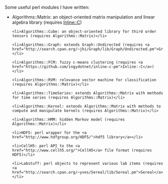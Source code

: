 Some useful perl modules I have written:
<ul>
    <li>Algorithms::Matrix: an object-oriented matrix manipulation and linear algebra library (requires <a href="https://github.com/ingydotnet/inline-c-pm">Inline::C</a>)</li>
    
    <li>Algorithms::Cube: an object-oriented library for third order tensors (requires Algorithms::Matrix)</li>

    <li>Algorithms::Graph: extends Graph::Undirected (requires <a href="http://search.cpan.org/~jhi/Graph/lib/Graph/Undirected.pm">Graph::Undirected</a>)</li>

    <li>Algorithms::FCM: fuzzy c-means clustering (requires <a href="https://github.com/ingydotnet/inline-c-pm">Inline::C</a>)</li>
    
    <li>Algorithms::RVM: relevance vector machine for classification (requires Algorithms::Matrix)</li>
    
    <li>Algorithms::TimeSeries: extends Algorithms::Matrix with methods for time series (requires Algorithms::Matrix)</li>

    <li>Algorithms::Kernel: extends Algorithms::Matrix with methods to compute and manipulate kernels (requires Algorithms::Matrix)</li>

    <li>Algorithms::HMM: hidden Markov model (requires Algorithms::Matrix)</li>

    <li>HDF5: perl wrapper for the <a href="http://www.hdfgroup.org/HDF5/">hdf5 library</a></li>

    <li>CellH5: perl API to the <a href="http://www.cellh5.org/">CellH5</a> file format (requires HDF5)</li>

    <li>Labstuff: perl objects to represent various lab items (requires <a href="http://search.cpan.org/~yves/Sereal/lib/Sereal.pm">Sereal</a>)</li>

</ul>
    
 
